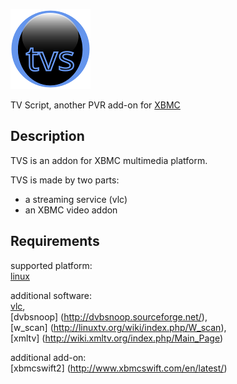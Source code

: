 ![tvs](./plugin.video.tvs/icon_128x128.png "TVS")

TV Script, another PVR add-on for [XBMC](http://xbmc.org/)


## Description
TVS is an addon for XBMC multimedia platform.  
  
TVS is made by two parts:  
* a streaming service (vlc)  
* an XBMC video addon  


## Requirements

supported platform:   
[linux](http://www.linux.org/)  

additional software:  
[vlc](http://www.videolan.org/vlc/),   
[dvbsnoop] (http://dvbsnoop.sourceforge.net/),   
[w_scan] (http://linuxtv.org/wiki/index.php/W_scan),   
[xmltv] (http://wiki.xmltv.org/index.php/Main_Page)  

additional add-on:    
[xbmcswift2] (http://www.xbmcswift.com/en/latest/)  

